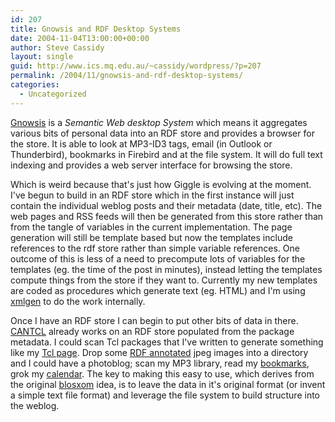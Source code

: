 ```yaml
---
id: 207
title: Gnowsis and RDF Desktop Systems
date: 2004-11-04T13:00:00+00:00
author: Steve Cassidy
layout: single
guid: http://www.ics.mq.edu.au/~cassidy/wordpress/?p=207
permalink: /2004/11/gnowsis-and-rdf-desktop-systems/
categories:
  - Uncategorized
---
```

[Gnowsis](http://www.gnowsis.org/) is a _Semantic Web desktop System_ which means it aggregates various bits of personal data into an RDF store and provides a browser for the store. It is able to look at MP3-ID3 tags, email (in Outlook or Thunderbird), bookmarks in Firebird and at the file system. It will do full text indexing and provides a web server interface for browsing the store.

Which is weird because that's just how Giggle is evolving at the moment. I've begun to build in an RDF store which in the first instance will just contain the individual weblog posts and their metadata (date, title, etc). The web pages and RSS feeds will then be generated from this store rather than from the tangle of variables in the current implementation. The page generation will still be template based but now the templates include references to the rdf store rather than simple variable references. One outcome of this is less of a need to precompute lots of variables for the templates (eg. the time of the post in minutes), instead letting the templates compute things from the store if they want to. Currently my new templates are coded as procedures which generate text (eg. HTML) and I'm using [xmlgen](http://tclxml.sourceforge.net/xmlgen.html) to do the work internally.

Once I have an RDF store I can begin to put other bits of data in there. [CANTCL](http://purl.org/tcl/cantcl) already works on an RDF store populated from the package metadata. I could scan Tcl packages that I've written to generate something like my [Tcl page](/~cassidy/tcl/). Drop some [RDF annotated](http://norman.walsh.name/2004/06/07/flowers) jpeg images into a directory and I could have a photoblog; scan my MP3 library, read my [bookmarks](/~cassidy/bookmarks/), grok my [calendar](http://www.w3.org/2001/sw/Europe/reports/dev_workshop_report_2/). The key to making this easy to use, which derives from the original [blosxom](http://www.raelity.org/apps/blosxom/) idea, is to leave the data in it's original format (or invent a simple text file format) and leverage the file system to build structure into the weblog.
